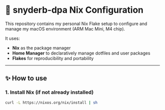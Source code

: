 # 🧹 snyderb-dpa Nix Configuration

This repository contains my personal Nix Flake setup to configure and manage my macOS environment (ARM Mac Mini, M4 chip).

It uses:
- **Nix** as the package manager
- **Home Manager** to declaratively manage dotfiles and user packages
- **Flakes** for reproducibility and portability

---

## ✨ How to use

### 1. Install Nix (if not already installed)

```bash
curl -L https://nixos.org/nix/install | sh